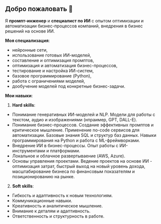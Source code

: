## Добро пожаловать 👋

Я **промпт-инженер** и **специалист по ИИ** с опытом оптимизации и автоматизации бизнес-процессов компаний, внедрения в бизнес решений на основе ИИ.

**Моя специализация**:
- нейронные сети,
- использование готовых ИИ-моделей,
- составление и оптимизация промптов,
- оптимизация и автоматизация бизнес-процессов,
- тестирование и настройка ИИ-систем,
- базовое программирование (Python),
- работа с ограничениями моделей,
- дообучение моделей под конкретные бизнес-задачи.

**Мои навыки**:
1. **Hard skills**:
- Понимание генеративных ИИ-моделей и NLP. Модели для работы с текстом, аудио и изображениями (нпраимер, GPT, DALL-E).
- Понимание бизнес-процессов. Создание эффективных промптов и критическое мышление. Применение no-code сервисов для автоматизации. Базовые знания SQL и структур баз данных. Навыки программирования на Python и работа с ML-фреймворками.
- Внедрение ИИ в бизнес-процессы. Опыт работы с ИИ-инструментами и платформами.
- Локальное и облачное развертываение (AWS, Azure).
- Основы управления проектами. Ведение проектов на основе ИИ - оптимизация затрат, быстрый выход на новый уровень дохода, масштабирование бизнеса по финансовым показателям и позиционированию на рынке.
2. **Soft skills**:
- Гибкость и адаптивность к новым технологиям.
- Коммуникационные навыки.
- Креативность и аналитическое мышление.
- Внимание к деталям и адаптивность.
- Ответственность и структурность в работе.

    
    
    
    
    
    
    
    
    
    

